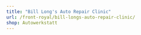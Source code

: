 ```yaml
---
title: "Bill Long's Auto Repair Clinic"
url: /front-royal/bill-longs-auto-repair-clinic/
shop: Autowerkstatt
---
```

